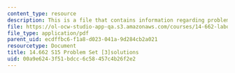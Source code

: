 ```yaml
---
content_type: resource
description: This is a file that contains information regarding problem set 3 solutions.
file: https://ol-ocw-studio-app-qa.s3.amazonaws.com/courses/14-662-labor-economics-ii-spring-2015/00a9e6243f51bdcc6c58457c4b26f2e2_MIT14_662S15_pset3_sol.pdf
file_type: application/pdf
parent_uid: ecdffbc6-f1a8-d023-041a-9d284cb2a021
resourcetype: Document
title: 14.662 S15 Problem Set [3]solutions
uid: 00a9e624-3f51-bdcc-6c58-457c4b26f2e2
---
```

